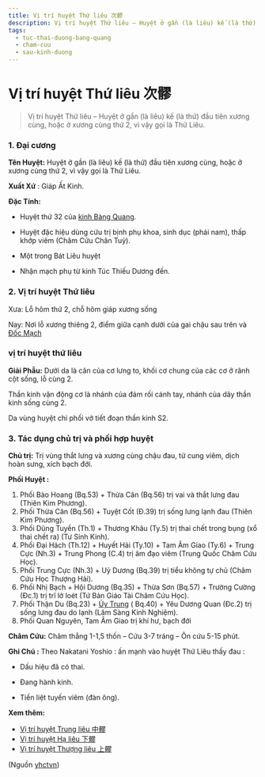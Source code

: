```yaml
---
title: Vị trí huyệt Thứ liêu 次髎
description: Vị trí huyệt Thứ liêu – Huyệt ở gần (là liêu) kế (là thứ) đầu tiên xương cùng, hoặc ở xương cùng thứ 2, vì vậy gọi là Thứ Liêu.
tags:
  - tuc-thai-duong-bang-quang
  - cham-cuu
  - sau-kinh-duong
---
```


# Vị trí huyệt Thứ liêu 次髎 

> Vị trí huyệt Thứ liêu – Huyệt ở gần (là liêu) kế (là thứ) đầu tiên xương cùng, hoặc ở xương cùng thứ 2, vì vậy gọi là Thứ Liêu.

### 1. Đại cương

**Tên Huyệt:** Huyệt ở gần (là liêu) kế (là thứ) đầu tiên xương cùng, hoặc ở xương cùng thứ 2, vì vậy gọi là Thứ Liêu.

**Xuất Xứ** : Giáp Ất Kinh.

**Đặc Tính:**

+ Huyệt thứ 32 của [kinh Bàng Quang](/yhctvn/kinh-tuc-thai-duong-bang-quang).

+ Huyệt đặc hiệu dùng cứu trị bịnh phụ khoa, sinh dục (phái nam), thấp khớp viêm (Châm Cứu Chân Tuỷ).

+ Một trong Bát Liêu huyệt

+ Nhận mạch phụ từ kinh Túc Thiếu Dương đến.

### 2. Vị trí huyệt Thứ liêu

Xưa: Lỗ hõm thứ 2, chỗ hõm giáp xương sống

Nay: Nơi lỗ xương thiêng 2, điểm giữa cạnh dưới của gai chậu sau trên và [Đốc Mạch](/yhctvn/dai-cuong-mach-doc)

### vị trí huyệt thứ liêu

**Giải Phẫu:** Dưới da là cân của cơ lưng to, khối cơ chung của các cơ ở rãnh cột sống, lỗ cùng 2.

Thần kinh vận động cơ là nhánh của đám rối cánh tay, nhánh của dây thần kinh sống cùng 2.

Da vùng huyệt chi phối vở tiết đoạn thần kinh S2.

### 3. Tác dụng chủ trị và phối hợp huyệt

**Chủ trị:** Trị vùng thắt lưng và xương cùng chậu đau, tử cung viêm, dịch hoàn sưng, xích bạch đới.

**Phối Huyệt :**

1. Phối Bào Hoang (Bq.53) + Thừa Cân (Bq.56) trị vai và thắt lưng đau (Thiên Kim Phương).
2. Phối Thừa Cân (Bq.56) + Tuyệt Cốt (Đ.39) trị sống lưng lạnh đau (Thiên Kim Phương).
3. Phối Dũng Tuyền (Th.1) + Thương Khâu (Ty.5) trị thai chết trong bụng (xổ thai chết ra) (Tư Sinh Kinh).
4. Phối Đại Hách (Th.12) + Huyết Hải (Ty.10) + Tam Âm Giao (Ty.6) + Trung Cực (Nh.3) + Trung Phong (C.4) trị âm đạo viêm (Trung Quốc Châm Cứu Học).
5. Phối Trung Cực (Nh.3) + Uỷ Dương (Bq.39) trị tiểu không tự chủ (Châm Cứu Học Thượng Hải).
6. Phối Nhị Bạch + Hội Dương (Bq.35) + Thừa Sơn (Bq.57) + Trường Cường (Đc.1) trị trĩ lở loét (Tứ Bản Giáo Tài Châm Cứu Học).
7. Phối Thận Du (Bq.23) + [Ủy Trung](/yhctvn/vi-tri-huyet-uy-trung-%e5%a7%94%e4%b8%ad) ( Bq.40) + Yêu Dương Quan (Đc.2) trị sống lưng đau do lạnh (Lâm Sàng Kinh Nghiệm).
8. Phối Quan Nguyên, Tam Âm Giao trị khí hư, bạch đới

**Châm Cứu:** Châm thẳng 1-1,5 thốn – Cứu 3-7 tráng – Ôn cứu 5-15 phút.

**Ghi Chú :** Theo Nakatani Yoshio : ấn mạnh vào huyệt Thứ Liêu thấy đau :

+ Dấu hiệu đã có thai.

+ Đang hành kinh.

+ Tiền liệt tuyến viêm (đàn ông).

**Xem thêm:**

* [Vị trí huyệt Trung liêu 中髎](/yhctvn/vi-tri-huyet-trung-lieu-%e4%b8%ad%e9%ab%8e)
* [Vị trí huyệt Hạ liêu 下髎](/yhctvn/vi-tri-huyet-ha-lieu-%e4%b8%8b%e9%ab%8e)
* [Vị trí huyệt Thượng liêu 上髎](/yhctvn/vi-tri-huyet-thuong-lieu-%e4%b8%8a%e9%ab%8e)

(Nguồn <a href="https://yhctvn.com/vi-tri-huyet-thu-lieu-次髎/" target="_blank">yhctvn</a>)
